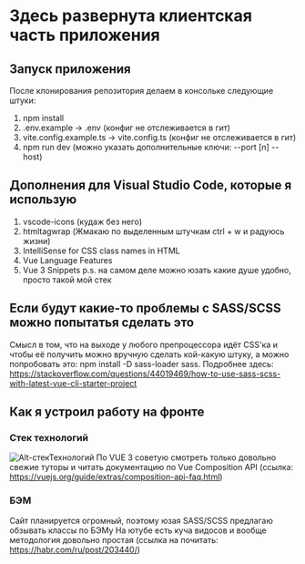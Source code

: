 # Здесь развернута клиентская часть приложения
## Запуск приложения
После клонирования репозитория делаем в консольке следующие штуки: 
1. npm install
2. .env.example -> .env (конфиг не отслеживается в гит)
3. vite.config.example.ts -> vite.config.ts (конфиг не отслеживается в гит)
4. npm run dev (можно указать дополнительные ключи: --port [n] --host)

## Дополнения для Visual Studio Code, которые я использую
1. vscode-icons (кудаж без него)
2. htmltagwrap (Жмакаю по выделенным штучкам ctrl + w и радуюсь жизни)
3. IntelliSense for CSS class names in HTML
4. Vue Language Features
5. Vue 3 Snippets
p.s. на самом деле можно юзать какие душе удобно, просто такой мой стек

## Если будут какие-то проблемы с SASS/SCSS можно попытатья сделать это
Смысл в том, что на выходе у любого препроцессора идёт CSS'ка
и чтобы её получить можно вручную сделать кой-какую штуку,
а можно попробовать это: npm install -D sass-loader sass. 
Подробнее здесь: 
https://stackoverflow.com/questions/44019469/how-to-use-sass-scss-with-latest-vue-cli-starter-project

## Как я устроил работу на фронте
### Стек технологий
![Alt-стекТехнологий](https://psv4.userapi.com/c235031/u253826851/docs/d43/c283af0dd2c2/1.jpg?extra=NJ4c6Jn3tnGuCV7D_LemtEYq6zcWQvLYue3Byt2zvnHg71dQeRv4LfGm1kOYIYV1lXwMs1xHMa12NmIg7fZ-MiJ-5oLEwKuwyX2jsITQ-J9l5Rxbvcl1se_0PxUnikAslqpmq5LoZC_2XdV_VSDI6FNE)
По VUE 3 советую смотреть только довольно свежие туторы и читать документацию по Vue Composition API (ссылка: https://vuejs.org/guide/extras/composition-api-faq.html)
### БЭМ
Сайт планируется огромный, поэтому юзая SASS/SCSS предлагаю обзывать классы по БЭМу
На ютубе есть куча видосов и вообще методология довольно простая
(ссылка на почитать: https://habr.com/ru/post/203440/)
